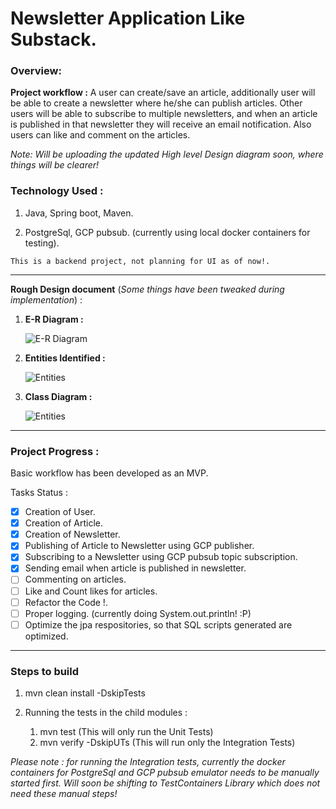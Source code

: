 # Newsletter Application Like Substack. 

### Overview:

__Project workflow :__ A user can create/save an article, additionally user will be able to create a newsletter where he/she can publish articles.
Other users will be able to subscribe to multiple newsletters, and when an article is published in that newsletter they will receive an email notification.
Also users can like and comment on the articles.

_Note: Will be uploading the updated High level Design diagram soon, where things will be clearer!_

### Technology Used : 

1. Java, Spring boot, Maven.

2. PostgreSql, GCP pubsub. (currently using local docker containers for testing).

``` This is a backend project, not planning for UI as of now!. ```

---

__Rough Design document__ (_Some things have been tweaked during implementation_) :

1. __E-R Diagram :__

   ![E-R Diagram](/designdoc/NewsletterApp_ER.png)

2. __Entities Identified :__

   ![Entities](/designdoc/NewsletterApp_Entities.png)

3. __Class Diagram :__

   ![Entities](/designdoc/NewsletterApp_class_diagram.png)


---

### Project Progress : 
Basic workflow has been developed as an MVP.

Tasks Status :

- [x] Creation of User.
- [x] Creation of Article.
- [x] Creation of Newsletter.
- [x] Publishing of Article to Newsletter using GCP publisher.
- [x] Subscribing to a Newsletter using GCP pubsub topic subscription.
- [x] Sending email when article is published in newsletter.
- [ ] Commenting on articles.
- [ ] Like and Count likes for articles.
- [ ] Refactor the Code !.
- [ ] Proper logging. (currently doing System.out.println! :P)
- [ ] Optimize the jpa respositories, so that SQL scripts generated are optimized.

---

### Steps to build

1. mvn clean install -DskipTests

2. Running the tests in the child modules : 
   1. mvn test (This will only run the Unit Tests)
   2. mvn verify -DskipUTs (This will run only the Integration Tests)

_Please note : for running the Integration tests, currently the docker containers for PostgreSql and GCP pubsub emulator needs to be manually started first. Will soon be shifting to TestContainers 
Library which does not need these manual steps!_